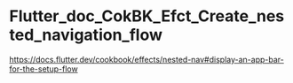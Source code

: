 # Flutter_doc_CokBK_Efct_Create_nested_navigation_flow
 https://docs.flutter.dev/cookbook/effects/nested-nav#display-an-app-bar-for-the-setup-flow
